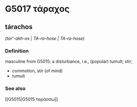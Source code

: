 # G5017 τάραχος

## tárachos

_(tar'-akh-os | TA-ra-hose | TA-ra-hose)_

### Definition

masculine from G5015; a disturbance, i.e., (popular) tumult; stir; 

- commotion, stir (of mind)
- tumult

### See also

[[G5015|G5015 ταράσσω]]
